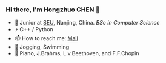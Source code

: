 ### Hi there, I'm Hongzhuo CHEN 👋

- 🍻 Junior at [SEU](https://www.seu.edu.cn/), Nanjing, China. _BSc in Computer Science_
- ⚡ C++ / Python
- 📫 How to reach me: [Mail](richardhzchen@gmail.com)
- 🏃‍ Jogging, Swimming
- 🎵 Piano, J.Brahms, L.v.Beethoven, and F.F.Chopin

